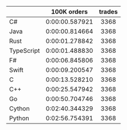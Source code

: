 ||100K orders|trades|
-|:-:|:-:|
|C#|0:00:00.587921|3368|
|Java|0:00:00.814664|3368|
|Rust|0:00:01.278842|3368|
|TypeScript|0:00:01.488830|3368|
|F#|0:00:06.845806|3368|
|Swift|0:00:09.200547|3368|
|C|0:00:13.528210|3368|
|C++|0:00:25.547942|3368|
|Go|0:00:50.704746|3368|
|Cython|0:02:40.344329|3368|
|Python|0:02:56.754391|3368|


